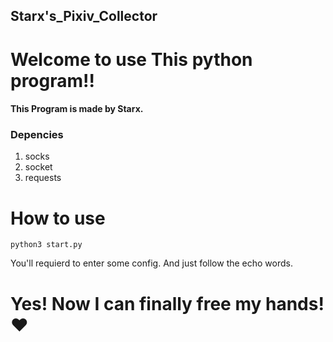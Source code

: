 ## Starx's_Pixiv_Collector
# Welcome to use This python program!!
#### This Program is made by Starx.
### Depencies
  1. socks
  2. socket
  3. requests
# How to use 
  ```
  python3 start.py
  ```
You'll requierd to enter some config.
And just follow the echo words.
  
# Yes! Now I can finally free my hands!❤
